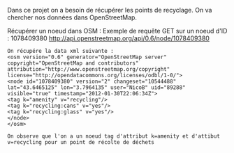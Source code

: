 Dans ce projet on a besoin de récupérer les points de recyclage.
On va chercher nos données dans OpenStreetMap.

Récupérer un noeud dans OSM :
	Exemple de requête GET sur un noeud d'ID : 1078409380
	http://api.openstreetmap.org/api/0.6/node/1078409380

	On récupére la data xml suivante :
	<osm version="0.6" generator="OpenStreetMap server" copyright="OpenStreetMap and contributors" attribution="http://www.openstreetmap.org/copyright" license="http://opendatacommons.org/licenses/odbl/1-0/">
	<node id="1078409380" version="2" changeset="10544488" lat="43.6465125" lon="3.7964135" user="NicoB" uid="89288" visible="true" timestamp="2012-01-30T22:06:34Z">
	<tag k="amenity" v="recycling"/>
	<tag k="recycling:cans" v="yes"/>
	<tag k="recycling:glass" v="yes"/>
	</node>
	</osm>

	On observe que l'on a un noeud tag d'attribut k=amenity et d'attibut v=recycling pour un point de récolte de déchets
